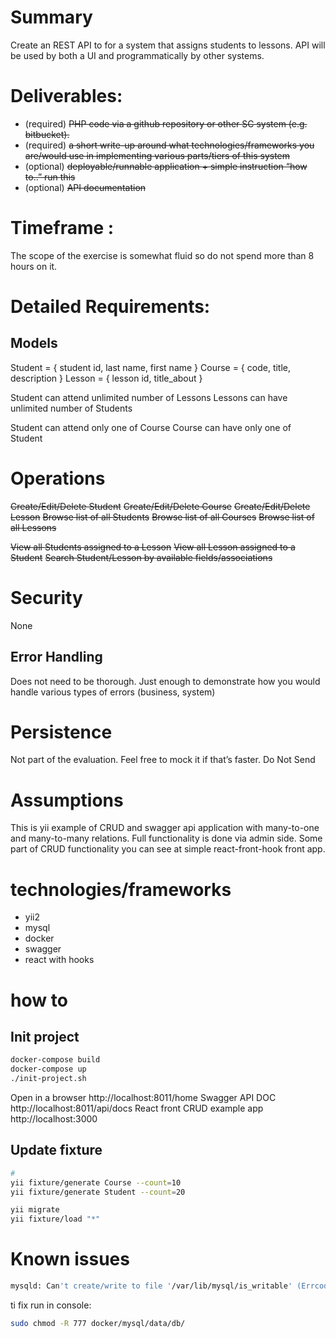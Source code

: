 # Summary
Create an REST API to for a system that assigns students to lessons. API will be used
by both a UI and programmatically by other systems.

# Deliverables:
- (required) ​~~PHP code via a github repository or other SC system (e.g. bitbucket).~~
- (required) ​~~a short write-up around what technologies/frameworks you are/would
use in implementing various parts/tiers of this system~~
- (optional) ​~~deployable/runnable application + simple instruction “how to..” run this~~
- (optional) ~~API documentation~~

# Timeframe​ :
The scope of the exercise is somewhat fluid so do not spend more than 8 hours on it.

# Detailed Requirements:
## Models
Student = { student id, last name, first name }
Course  = { code, title, description }
Lesson  = { lesson id, title_about }

Student can attend unlimited number of Lessons 
Lessons can have unlimited number of Students

Student can attend only one of Course 
Course can have only one of Student

# Operations
~~Create/Edit/Delete Student~~
~~Create/Edit/Delete Course~~
~~Create/Edit/Delete Lesson~~
~~Browse list of all Students~~
~~Browse list of all Courses~~
~~Browse list of all Lessons~~

~~View all Students assigned to a Lesson~~
~~View all Lesson assigned to a Student~~
~~Search Student/Lesson by available fields/associations~~

# Security

None

## Error Handling
Does not need to be thorough. Just enough to demonstrate how you would handle
various types of errors (business, system)

# Persistence
Not part of the evaluation. Feel free to mock it if that’s faster.
Do Not Send

# Assumptions

This is yii example of CRUD and swagger api application with many-to-one and many-to-many relations.
Full functionality is done via admin side. Some part of CRUD functionality you can see
at simple react-front-hook front app.

# technologies/frameworks

- yii2
- mysql
- docker
- swagger
- react with hooks

# how to

## Init project

```bash
docker-compose build
docker-compose up
./init-project.sh
```

Open in a browser http://localhost:8011/home
Swagger API DOC http://localhost:8011/api/docs
React front CRUD example app http://localhost:3000

## Update fixture

```bash
# 
yii fixture/generate Course --count=10
yii fixture/generate Student --count=20

yii migrate
yii fixture/load "*"
```

# Known issues

```bash
mysqld: Can't create/write to file '/var/lib/mysql/is_writable' (Errcode: 13 - Permission denied)
```
ti fix run in console:

```bash
sudo chmod -R 777 docker/mysql/data/db/
```